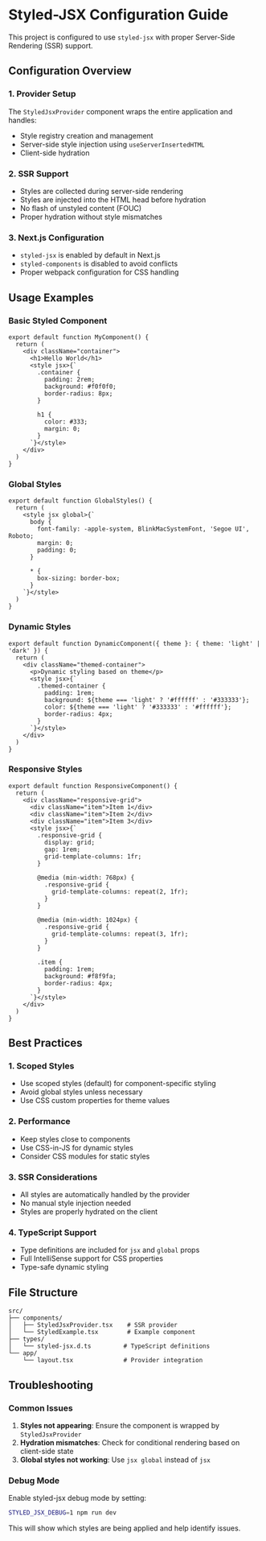 # Styled-JSX Configuration Guide

This project is configured to use `styled-jsx` with proper Server-Side Rendering (SSR) support.

## Configuration Overview

### 1. Provider Setup
The `StyledJsxProvider` component wraps the entire application and handles:
- Style registry creation and management
- Server-side style injection using `useServerInsertedHTML`
- Client-side hydration

### 2. SSR Support
- Styles are collected during server-side rendering
- Styles are injected into the HTML head before hydration
- No flash of unstyled content (FOUC)
- Proper hydration without style mismatches

### 3. Next.js Configuration
- `styled-jsx` is enabled by default in Next.js
- `styled-components` is disabled to avoid conflicts
- Proper webpack configuration for CSS handling

## Usage Examples

### Basic Styled Component
```tsx
export default function MyComponent() {
  return (
    <div className="container">
      <h1>Hello World</h1>
      <style jsx>{`
        .container {
          padding: 2rem;
          background: #f0f0f0;
          border-radius: 8px;
        }

        h1 {
          color: #333;
          margin: 0;
        }
      `}</style>
    </div>
  )
}
```

### Global Styles
```tsx
export default function GlobalStyles() {
  return (
    <style jsx global>{`
      body {
        font-family: -apple-system, BlinkMacSystemFont, 'Segoe UI', Roboto;
        margin: 0;
        padding: 0;
      }

      * {
        box-sizing: border-box;
      }
    `}</style>
  )
}
```

### Dynamic Styles
```tsx
export default function DynamicComponent({ theme }: { theme: 'light' | 'dark' }) {
  return (
    <div className="themed-container">
      <p>Dynamic styling based on theme</p>
      <style jsx>{`
        .themed-container {
          padding: 1rem;
          background: ${theme === 'light' ? '#ffffff' : '#333333'};
          color: ${theme === 'light' ? '#333333' : '#ffffff'};
          border-radius: 4px;
        }
      `}</style>
    </div>
  )
}
```

### Responsive Styles
```tsx
export default function ResponsiveComponent() {
  return (
    <div className="responsive-grid">
      <div className="item">Item 1</div>
      <div className="item">Item 2</div>
      <div className="item">Item 3</div>
      <style jsx>{`
        .responsive-grid {
          display: grid;
          gap: 1rem;
          grid-template-columns: 1fr;
        }

        @media (min-width: 768px) {
          .responsive-grid {
            grid-template-columns: repeat(2, 1fr);
          }
        }

        @media (min-width: 1024px) {
          .responsive-grid {
            grid-template-columns: repeat(3, 1fr);
          }
        }

        .item {
          padding: 1rem;
          background: #f8f9fa;
          border-radius: 4px;
        }
      `}</style>
    </div>
  )
}
```

## Best Practices

### 1. Scoped Styles
- Use scoped styles (default) for component-specific styling
- Avoid global styles unless necessary
- Use CSS custom properties for theme values

### 2. Performance
- Keep styles close to components
- Use CSS-in-JS for dynamic styles
- Consider CSS modules for static styles

### 3. SSR Considerations
- All styles are automatically handled by the provider
- No manual style injection needed
- Styles are properly hydrated on the client

### 4. TypeScript Support
- Type definitions are included for `jsx` and `global` props
- Full IntelliSense support for CSS properties
- Type-safe dynamic styling

## File Structure
```
src/
├── components/
│   ├── StyledJsxProvider.tsx    # SSR provider
│   └── StyledExample.tsx        # Example component
├── types/
│   └── styled-jsx.d.ts         # TypeScript definitions
└── app/
    └── layout.tsx              # Provider integration
```

## Troubleshooting

### Common Issues
1. **Styles not appearing**: Ensure the component is wrapped by `StyledJsxProvider`
2. **Hydration mismatches**: Check for conditional rendering based on client-side state
3. **Global styles not working**: Use `jsx global` instead of `jsx`

### Debug Mode
Enable styled-jsx debug mode by setting:
```bash
STYLED_JSX_DEBUG=1 npm run dev
```

This will show which styles are being applied and help identify issues.
